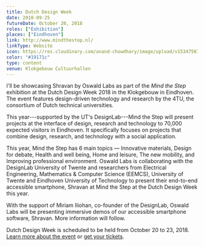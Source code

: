 ```yaml
---
title: Dutch Design Week
date: 2018-09-25
futureDate: October 20, 2018
roles: ["Exhibition"]
places: ["Eindhoven"]
link: http://www.mindthestep.nl/
linkType: Website
icon: https://res.cloudinary.com/anand-chowdhary/image/upload/v1534756784/icons/dutch-design-week.png
color: "#19171c"
type: content
venue: Klokgebouw Cultuurhallen
---
```


I'll be showcasing Shravan by Oswald Labs as part of the *Mind the Step* exhibition at the Dutch Design Week 2018 in the Klokgebouw in Eindhoven. The event features design-driven technology and research by the 4TU, the consortium of Dutch technical universities.

<!--more-->

This year---supported by the UT's DesignLab---Mind the Step will present projects at the interface of design, research and technology to 70,000 expected visitors in Eindhoven. It specifically focuses on projects that combine design, research, and technology with a social application.

This year, Mind the Step has 6 main topics — Innovative materials, Design for debate, Health and well being, Home and leisure, The new mobility, and Improving professional environment. Oswald Labs is collaborating with the DesignLab University of Twente and researchers from Electrical Engineering, Mathematics & Computer Science (EEMCS), University of Twente and Eindhoven University of Technology to present their end-to-end accessible smartphone, Shravan at Mind the Step at the Dutch Design Week this year.

With the support of Miriam Iliohan, co-founder of the DesignLab, Oswald Labs will be presenting immersive demos of our accessible smartphone software, Shravan. More information will follow.

Dutch Design Week is scheduled to be held from October 20 to 23, 2018. [Learn more about the event](http://www.mindthestep.nl/) or [get your tickets](http://www.ddw.nl/en/page/ddw-tickets-def).
